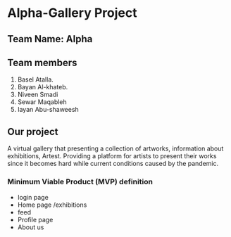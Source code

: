# Alpha-Gallery Project

## Team Name: Alpha

## Team members

1. Basel Atalla.
2. Bayan Al-khateb.
3. Niveen Smadi
4. Sewar Maqableh
5. layan Abu-shaweesh

## Our project

A virtual gallery that presenting a collection of artworks, information about exhibitions, Artest.
Providing a platform for artists to present their works since it becomes hard while current conditions caused by the pandemic.

### Minimum Viable Product (MVP) definition

- login page
- Home page /exhibitions
- feed
- Profile page
- About us
